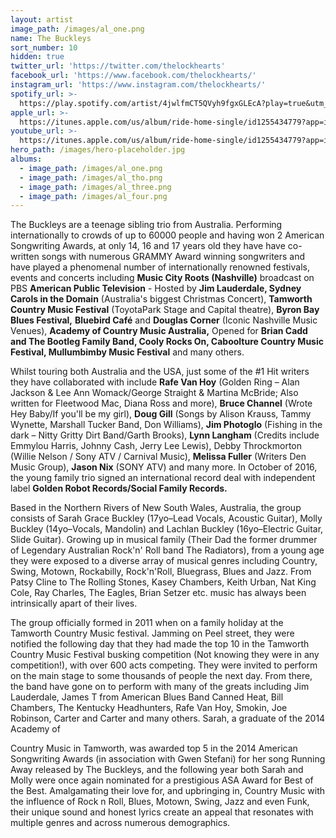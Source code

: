 ```yaml
---
layout: artist
image_path: /images/al_one.png
name: The Buckleys
sort_number: 10
hidden: true
twitter_url: 'https://twitter.com/thelockhearts'
facebook_url: 'https://www.facebook.com/thelockhearts/'
instagram_url: 'https://www.instagram.com/thelockhearts/'
spotify_url: >-
  https://play.spotify.com/artist/4jwlfmCT5QVyh9fgxGLEcA?play=true&utm_source=open.spotify.com&utm_medium=open
apple_url: >-
  https://itunes.apple.com/us/album/ride-home-single/id1255434779?app=itunes&ign-mpt=uo%3D4
youtube_url: >-
  https://itunes.apple.com/us/album/ride-home-single/id1255434779?app=itunes&ign-mpt=uo%3D4
hero_path: /images/hero-placeholder.jpg
albums:
  - image_path: /images/al_one.png
  - image_path: /images/al_tho.png
  - image_path: /images/al_three.png
  - image_path: /images/al_four.png
---
```


The Buckleys are a teenage sibling trio from Australia. Performing internationally to crowds of up to 60000 people and having won 2 American Songwriting Awards, at only 14, 16 and 17 years old they have have co-written songs with numerous GRAMMY Award winning songwriters and have played a phenomenal number of internationally renowned festivals, events and concerts including **Music City Roots (Nashville)** broadcast on PBS **American Public Television** - Hosted by **Jim Lauderdale, Sydney Carols in the Domain** (Australia's biggest Christmas Concert), **Tamworth Country Music Festival** (ToyotaPark Stage and Capital theatre), **Byron Bay Blues Festival,** **Bluebird Caf&eacute;** and **Douglas Corner** (Iconic Nashville Music Venues), **Academy of Country Music Australia,** Opened for **Brian Cadd and The Bootleg Family Band, Cooly Rocks On, Caboolture Country Music Festival, Mullumbimby Music Festival** and many others.

Whilst touring both Australia and the USA, just some of the #1 Hit writers they have collaborated with include **Rafe Van Hoy** (Golden Ring – Alan Jackson & Lee Ann Womack/George Straight & Martina McBride; Also written for Fleetwood Mac, Diana Ross and more), **Bruce Channel** (Wrote Hey Baby/If you'll be my girl), **Doug Gill** (Songs by Alison Krauss, Tammy Wynette, Marshall Tucker Band, Don Williams), **Jim Photoglo** (Fishing in the dark – Nitty Gritty Dirt Band/Garth Brooks), **Lynn Langham** (Credits include Emmylou Harris, Johnny Cash, Jerry Lee Lewis), Debby Throckmorton (Willie Nelson / Sony ATV / Carnival Music), **Melissa Fuller** (Writers Den Music Group), **Jason Nix** (SONY ATV) and many more. In October of 2016, the young family trio signed an international record deal with independent label **Golden Robot Records/Social Family Records.**

Based in the Northern Rivers of New South Wales, Australia, the group consists of Sarah Grace Buckley (17yo–Lead Vocals, Acoustic Guitar), Molly Buckley (14yo–Vocals, Mandolin) and Lachlan Buckley (16yo–Electric Guitar, Slide Guitar). Growing up in musical family (Their Dad the former drummer of Legendary Australian Rock'n' Roll band The Radiators), from a young age they were exposed to a diverse array of musical genres including Country, Swing, Motown, Rockabilly, Rock'n'Roll, Bluegrass, Blues and Jazz. From Patsy Cline to The Rolling Stones, Kasey Chambers, Keith Urban, Nat King Cole, Ray Charles, The Eagles, Brian Setzer etc. music has always been intrinsically apart of their lives.

The group officially formed in 2011 when on a family holiday at the Tamworth Country Music festival. Jamming on Peel street, they were notified the following day that they had made the top 10 in the Tamworth Country Music Festival busking competition (Not knowing they were in any competition!), with over 600 acts competing. They were invited to perform on the main stage to some thousands of people the next day. From there, the band have gone on to perform with many of the greats including Jim Lauderdale, James T from American Blues Band Canned Heat, Bill Chambers, The Kentucky Headhunters, Rafe Van Hoy, Smokin, Joe Robinson, Carter and Carter and many others. Sarah, a graduate of the 2014 Academy of

Country Music in Tamworth, was awarded top 5 in the 2014 American Songwriting Awards (in association with Gwen Stefani) for her song Running Away released by The Buckleys, and the following year both Sarah and Molly were once again nominated for a prestigious ASA Award for Best of the Best. Amalgamating their love for, and upbringing in, Country Music with the influence of Rock n Roll, Blues, Motown, Swing, Jazz and even Funk, their unique sound and honest lyrics create an appeal that resonates with multiple genres and across numerous demographics.